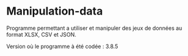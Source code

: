# Manipulation-data

Programme permettant a utiliser et manipuler des jeux de données au format XLSX, CSV et JSON.

Version où le programme à été codée : 3.8.5
